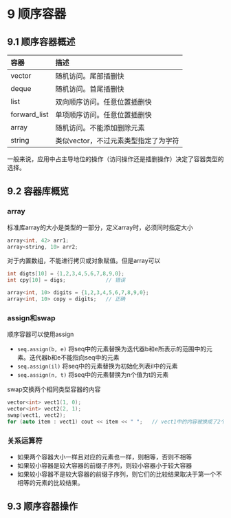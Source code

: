 # 9 顺序容器

## 9.1 顺序容器概述

|容器|描述|
|:-|:-|
|vector|随机访问。尾部插删快|
|deque|随机访问。首尾插删快|
|list|双向顺序访问。任意位置插删快|
|forward_list|单项顺序访问。任意位置插删快|
|array|随机访问。不能添加删除元素|
|string|类似vector，不过元素类型指定了为字符|

一般来说，应用中占主导地位的操作（访问操作还是插删操作）决定了容器类型的选择。

## 9.2 容器库概览

### array

标准库array的大小是类型的一部分，定义array时，必须同时指定大小

```cpp
array<int, 42> arr1;
array<string, 10> arr2;
```

对于内置数组，不能进行拷贝或对象赋值。但是array可以

```cpp
int digts[10] = {1,2,3,4,5,6,7,8,9,0};
int cpy[10] = digs;             // 错误

array<int, 10> digits = {1,2,3,4,5,6,7,8,9,0};
array<int, 10> copy = digits;   // 正确
```

### assign和swap

顺序容器可以使用assign

- `seq.assign(b, e)` 将seq中的元素替换为迭代器b和e所表示的范围中的元素。迭代器b和e不能指向seq中的元素
- `seq.assign(il)` 将seq中的元素替换为初始化列表il中的元素
- `seq.assign(n, t)` 将seq中的元素替换为n个值为t的元素

swap交换两个相同类型容器的内容

```cpp
vector<int> vect1(1, 0);
vector<int> vect2(2, 1);
swap(vect1, vect2);
for (auto item : vect1) cout << item << " ";   // vect1中的内容被换成了2个1，输出 1 1
```

### 关系运算符

- 如果两个容器大小一样且对应的元素也一样，则相等，否则不相等
- 如果较小容器是较大容器的前缀子序列，则较小容器小于较大容器
- 如果较小容器不是较大容器的前缀子序列，则它们的比较结果取决于第一个不相等的元素的比较结果。

## 9.3 顺序容器操作

